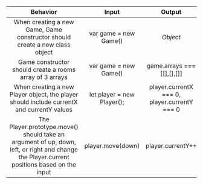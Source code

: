 |Behavior|Input|Output|
|:-:|:-:|:-:|
|When creating a new Game, Game constructor should create a new class object|var game = new Game()|_Object_|
|Game constructor should create a rooms array of 3 arrays|var game = new Game()|game.arrays === [[],[],[]]|
|When creating a new Player object, the player should include currentX and currentY values|let player = new Player();|player.currentX === 0, player.currentY === 0|
|The Player.prototype.move() should take an argument of up, down, left, or right and change the Player.current positions based on the input|player.move(down)|player.currentY++|
